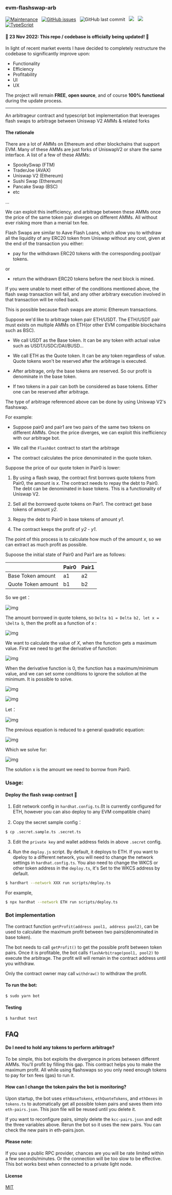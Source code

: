 ### evm-flashswap-arb

[![Maintenance](https://img.shields.io/badge/Maintained%3F-yes-green.svg)](https://GitHub.com/cusdt-LINK/evm-flashswap-arb/graphs/commit-activity) &nbsp; [![GitHub issues](https://img.shields.io/github/issues/cusdt-LINK/evm-flashswap-arb.svg)](https://GitHub.com/cusdt-LINK/evm-flashswap-arb/issues/) &nbsp; ![GitHub last commit](https://img.shields.io/github/last-commit/cusdt-LINK/evm-flashswap-arb?style=plastic) &nbsp; ![](https://img.shields.io/github/forks/cusdt-LINK/evm-flashswap-arb) &nbsp; ![](https://img.shields.io/github/license/cusdt-LINK/evm-flashswap-arb) &nbsp; [![TypeScript](https://badgen.net/badge/icon/typescript?icon=typescript&label)](https://typescriptlang.org)

#### 🚧 23 Nov 2022: This repo / codebase is officially being updated! 🚧

In light of recent market events I have decided to completely restructure the codebase to significantly improve upon:
- Functionality
- Efficiency
- Profitability
- UI
- UX

The project will remain **FREE**, **open source**, and of course **100% functional** during the update process. 

___________________________________________
An arbitrageur contract and typescript bot implementation that leverages flash swaps to arbitrage between Uniswap V2 AMMs & related forks

#### The rationale

There are a lot of AMMs on Ethereum and other blockchains that support EVM. Many of these AMMs are just forks of UniswapV2 or share the same interface. A list of a few of these AMMs:

- SpookySwap (FTM)
- TraderJoe (AVAX)
- Uniswap V2 (Ethereum)
- Sushi Swap (Ethereum)
- Pancake Swap (BSC)
- etc

...

We can exploit this inefficiency, and arbitrage between these AMMs once the price of the same token pair diverges on different AMMs. All without ever risking more than a menial txn fee. 

Flash Swaps are similar to Aave Flash Loans, which allow you to withdraw all the liquidity of any ERC20 token from Uniswap without any cost, given at the end of the transaction you either:

- pay for the withdrawn ERC20 tokens 
with the corresponding pool/pair tokens.

or 


- return the withdrawn ERC20 tokens before the next block is mined. 

If you were unable to meet either of the conditions mentioned above, the flash swap transaction will fail, and any other arbitrary execution involved in that transaction will be rolled back.

This is possible because flash swaps are atomic Ethereum transactions.

Suppose we'd like to arbitrage token pair ETH/USDT. The ETH/USDT pair must exists on multiple AMMs on ETH(or other EVM compatible blockchains such as BSC).

- We call USDT as the Base token. It can be any token with actual value such as USDT/USDC/DAI/BUSD...

- We call ETH as the Quote token. It can be any token regardless of value. Quote tokens won't be reserved after the arbitrage is executed.

- After arbitrage, only the base tokens are reserved. So our profit is denominate in the base token.

- If two tokens in a pair can both be considered as base tokens. Either one can be reserved after arbitrage.

The type of arbitrage referenced above can be done by using Uniswap V2's flashswap.

For example:

- Suppose pair0 and pair1 are two pairs of the same two tokens on different AMMs. Once the price diverges, we can exploit this inefficiency with our arbitrage bot.

- We call the `FlashBot` contract to start the arbitrage

- The contract calculates the price denominated in the quote token.

Suppose the price of our quote token in Pair0 is lower:

1. By using a flash swap, the contract first borrows quote tokens from Pair0, the amount is *x*. The contract needs to repay the debt to Pair0. The debt can be denominated in base tokens. This is a functionality of Uniswap V2.

2. Sell all the borrowed quote tokens on Pair1. The contract get base tokens of amount *y2*.

3. Repay the debt to Pair0 in base tokens of amount *y1*.

4. The contract keeps the profit of *y2* - *y1*.

The point of this process is to calculate how much of the amount *x*, so we can extract as much profit as possible.

Supoose the initial state of Pair0 and Pair1 are as follows:

| | Pair0 | Pair1 |
| :------------------| :---- | :---- |
| Base Token amount | a1 | a2 |
| Quote Token amount | b1 | b2 |

So we get：

![img](https://i.ibb.co/y0FcRxf/A806-DABD-7-A56-4879-8074-D700-A010-A32-F.png)

The amount borrowed in quote tokens, so `Delta b1 = Delta b2, let x = \Delta b`, then the profit as a function of x :

![img](https://i.ibb.co/tHPkPHT/4-A5-FE15-F-12-FB-43-A8-B806-8-ABDE3-EA15-A8.png)


We want to calculate the value of *X*, when the function gets a maximum value. First we need to get the derivative of function:

![img](https://i.ibb.co/v1F3DCT/E9-A77-C78-EBE1-47-B9-9-A22-A1-FB4082-F12-B.png)

When the derivative function is 0, the function has a maximum/minimum value, and we can set some conditions to ignore the solution at the minimum. It is possible to solve.

![img](https://i.ibb.co/PMcnBd5/ABDF7-D84-E0-D0-421-B-8-ED7-16180-E637673.png )

![img](https://i.ibb.co/hMTcSyz/DD6-CC8-EB-9013-4639-A676-A675-BCD2628-E.png)

Let：

![img](https://i.ibb.co/njVdNqS/04-E07391-C4-CF-4-EBF-8-FC5-4-FC7388-F2467.png )

The previous equation is reduced to a general quadratic equation:

![img](https://i.ibb.co/vBFxPy5/F1-BF9231-D0-A1-47-D8-89-BC-2863-AB1-C4691.png)

Which we solve for:

![img](https://i.ibb.co/CBskKY2/525-B4-D01-9-E1-B-4-B15-BF2-A-13-FDBEB6-A299.png)

The solution x is the amount we need to borrow from Pair0.

### Usage:

#### Deploy the flash swap contract 📄 

1. Edit network config in `hardhat.config.ts`.(It is currently configured for ETH, however you can also deploy to any EVM compatible chain)

2. Copy the secret sample config：

```bash
$ cp .secret.sample.ts .secret.ts

```

3. Edit the `private key` and wallet address fields in above `.secret` config.


4. Run the `deploy.js` script. By default, it deploys to ETH. If you want to dpeloy to a different network, you will need to change the network settings in `hardhat.config.ts`. You also need to change the WKCS or other token address in the `deploy.ts`, it's Set to the WKCS address by default.


``` bash
$ hardhart --network XXX run scripts/deploy.ts

```

For example,

```bash
$ npx hardhat --network ETH run scripts/deploy.ts

```

### Bot implementation

The contract function `getProfit(address pool1, address pool2)`, can be used to calculate the maximum profit between two pairs(denominated in base token).

The bot needs to call `getProfit()` to get the possible profit between token pairs. Once it is profitable, the bot calls `flashArbitrage(pool1, pool2)` to execute the arbitrage. The profit will will remain in the contract address until you withdraw.

Only the contract owner may call `withdraw()` to withdraw the profit.

#### To run the bot:

``` bash
$ sudo yarn bot

```

#### Testing

``` bash
$ hardhat test

```

## FAQ

#### Do I need to hold any tokens to perform arbitrage?

To be simple, this bot exploits the divergence in prices between different AMMs. You'll profit by filling this gap. This contract helps you to make the maximum profit. All while using flashswaps so you only need enough tokens to pay for txn fees (gas) to run it.


#### How can I change the token pairs the bot is monitoring?

Upon startup, the bot uses `ethBaseTokens`, `ethQuoteTokens`, and `ethDexes` in `tokens.ts` to automatically get all possible token pairs and saves them into `eth-pairs.json`. This json file will be reused until you delete it.

If you want to reconfigure pairs, simply delete the `kcc-pairs.json` and edit the three variables above. Rerun the bot so it uses the new pairs. You can check the new pairs in eth-pairs.json.

#### Please note: 

If you use a public RPC provider, chances are you will be rate limited within a few seconds/minutes. Or the connection will be too slow to be effective. This bot works best when connected to a private light node. 

#### License
[MIT](https://choosealicense.com/licenses/mit/)
